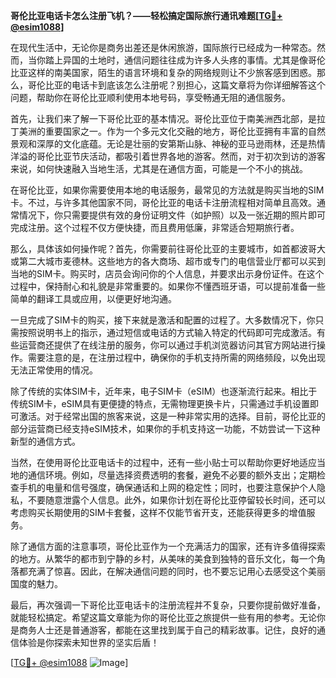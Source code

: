 **哥伦比亚电话卡怎么注册飞机？——轻松搞定国际旅行通讯难题[[TG💪+ @esim1088](https://t.me/s/esim1088)]**

在现代生活中，无论你是商务出差还是休闲旅游，国际旅行已经成为一种常态。然而，当你踏上异国的土地时，通信问题往往成为许多人头疼的事情。尤其是像哥伦比亚这样的南美国家，陌生的语言环境和复杂的网络规则让不少旅客感到困惑。那么，哥伦比亚的电话卡到底该怎么注册呢？别担心，这篇文章将为你详细解答这个问题，帮助你在哥伦比亚顺利使用本地号码，享受畅通无阻的通信服务。

首先，让我们来了解一下哥伦比亚的基本情况。哥伦比亚位于南美洲西北部，是拉丁美洲的重要国家之一。作为一个多元文化交融的地方，哥伦比亚拥有丰富的自然景观和深厚的文化底蕴。无论是壮丽的安第斯山脉、神秘的亚马逊雨林，还是热情洋溢的哥伦比亚节庆活动，都吸引着世界各地的游客。然而，对于初次到访的游客来说，如何快速融入当地生活，尤其是在通信方面，可能是一个不小的挑战。

在哥伦比亚，如果你需要使用本地的电话服务，最常见的方法就是购买当地的SIM卡。不过，与许多其他国家不同，哥伦比亚的电话卡注册流程相对简单且高效。通常情况下，你只需要提供有效的身份证明文件（如护照）以及一张近期的照片即可完成注册。这个过程不仅方便快捷，而且费用低廉，非常适合短期旅行者。

那么，具体该如何操作呢？首先，你需要前往哥伦比亚的主要城市，如首都波哥大或第二大城市麦德林。这些地方的各大商场、超市或专门的电信营业厅都可以买到当地的SIM卡。购买时，店员会询问你的个人信息，并要求出示身份证件。在这个过程中，保持耐心和礼貌是非常重要的。如果你不懂西班牙语，可以提前准备一些简单的翻译工具或应用，以便更好地沟通。

一旦完成了SIM卡的购买，接下来就是激活和配置的过程了。大多数情况下，你只需按照说明书上的指示，通过短信或电话的方式输入特定的代码即可完成激活。有些运营商还提供了在线注册的服务，你可以通过手机浏览器访问其官方网站进行操作。需要注意的是，在注册过程中，确保你的手机支持所需的网络频段，以免出现无法正常使用的情况。

除了传统的实体SIM卡，近年来，电子SIM卡（eSIM）也逐渐流行起来。相比于传统SIM卡，eSIM具有更便捷的特点，无需物理更换卡片，只需通过手机设置即可激活。对于经常出国的旅客来说，这是一种非常实用的选择。目前，哥伦比亚的部分运营商已经支持eSIM技术，如果你的手机支持这一功能，不妨尝试一下这种新型的通信方式。

当然，在使用哥伦比亚电话卡的过程中，还有一些小贴士可以帮助你更好地适应当地的通信环境。例如，尽量选择资费透明的套餐，避免不必要的额外支出；定期检查手机的电量和信号强度，确保通话和上网的稳定性；同时，也要注意保护个人隐私，不要随意泄露个人信息。此外，如果你计划在哥伦比亚停留较长时间，还可以考虑购买长期使用的SIM卡套餐，这样不仅能节省开支，还能获得更多的增值服务。

除了通信方面的注意事项，哥伦比亚作为一个充满活力的国家，还有许多值得探索的地方。从繁华的都市到宁静的乡村，从美味的美食到独特的音乐文化，每一个角落都充满了惊喜。因此，在解决通信问题的同时，也不要忘记用心去感受这个美丽国度的魅力。

最后，再次强调一下哥伦比亚电话卡的注册流程并不复杂，只要你提前做好准备，就能轻松搞定。希望这篇文章能为你的哥伦比亚之旅提供一些有用的参考。无论你是商务人士还是普通游客，都能在这里找到属于自己的精彩故事。记住，良好的通信体验是你探索未知世界的坚实后盾！

[[TG💪+ @esim1088](https://t.me/s/esim1088) ![Image](https://i.postimg.cc/4NQfJmqS/Snipaste-2025-05-13-00-14-12.png)]